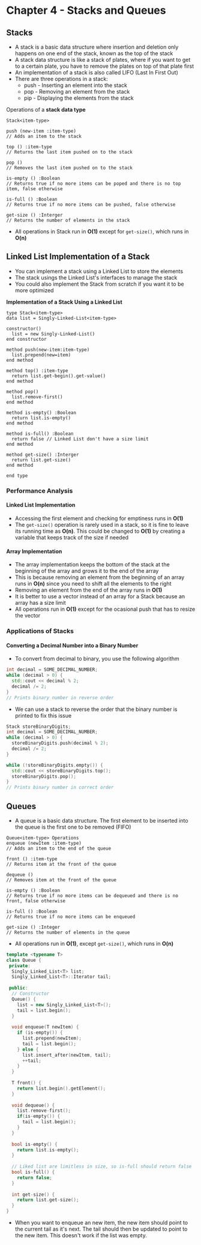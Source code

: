 # Chapter 4 - Stacks and Queues

## Stacks
* A stack is a basic data structure where insertion and deletion only happens on one end of the stack, known as the top of the stack
* A stack data structure is like a stack of plates, where if you want to get to a certain plate, you have to remove the plates on top of that plate first
* An implementation of a stack is also called LIFO (Last In First Out)
* There are three operations in a stack:
  * push - Inserting an element into the stack
  * pop - Removing an element from the stack
  * pip - Displaying the elements from the stack

Operations of a **stack data type**
```
Stack<item-type>

push (new-item :item-type)
// Adds an item to the stack

top () :item-type
// Returns the last item pushed on to the stack

pop ()
// Removes the last item pushed on to the stack

is-empty () :Boolean
// Returns true if no more items can be poped and there is no top item, false otherwise

is-full () :Boolean
// Returns true if no more items can be pushed, false otherwise

get-size () :Interger
// Returns the number of elements in the stack
```
  * All operations in Stack run in **O(1)** except for ```get-size()```, which runs in **O(n)**

## Linked List Implementation of a Stack
* You can implement a stack using a Linked List to store the elements
* The stack usings the Linked List's interfaces to manage the stack
* You could also implement the Stack from scratch if you want it to be more optimized

**Implementation of a Stack Using a Linked List**
```
type Stack<item-type>
data list = Singly-Linked-List<item-type>

constructor()
  list = new Singly-Linked-List()
end constructor

method push(new-item:item-type)
  list.prepend(new=item)
end method

method top() :item-type
  return list.get-begin().get-value()
end method

method pop()
  list.remove-first()
end method

method is-empty() :Boolean
  return list.is-empty()
end method

method is-full() :Boolean
  return false // Linked List don't have a size limit
end method

method get-size() :Interger
  return list.get-size()
end method

end type
```

### Performance Analysis
#### Linked List Implementation
* Accessing the first element and checking for emptiness runs in **O(1)**
* The ```get-size()``` operation is rarely used in a stack, so it is fine to leave its running time as **O(n)**. This could be changed to **O(1)** by creating a variable that keeps track of the size if needed
#### Array Implementation
* The array implementation keeps the bottom of the stack at the beginning of the array and grows it to the end of the array
* This is because removing an element from the beginning of an array runs in **O(n)** since you need to shift all the elements to the right
* Removing an element from the end of the array runs in **O(1)**
* It is better to use a vector instead of an array for a Stack because an array has a size limit
* All operations run in **O(1)** except for the ocasional push that has to resize the vector

### Applications of Stacks
#### Converting a Decimal Number into a Binary Number
* To convert from decimal to binary, you use the following algorithm
```cpp
int decimal = SOME_DECIMAL_NUMBER;
while (decimal > 0) {
  std::cout << decimal % 2;
  decimal /= 2;
}
// Prints binary number in reverse order
```
* We can use a stack to reverse the order that the binary number is printed to fix this issue
```cpp
Stack storeBinaryDigits;
int decimal = SOME_DECIMAL_NUMBER;
while (decimal > 0) {
  storeBinaryDigits.push(decimal % 2);
  decimal /= 2;
}

while (!storeBinaryDigits.empty()) {
  std::cout << storeBinaryDigits.top();
  storeBinaryDigits.pop();
}
// Prints binary number in correct order
```

## Queues
* A queue is a basic data structure. The first element to be inserted into the queue is the first one to be removed (FIFO)

```
Queue<item-type> Operations
enqueue (newItem :item-type)
// Adds an item to the end of the queue

front () :item-type
// Returns item at the front of the queue

dequeue ()
// Removes item at the front of the queue

is-empty () :Boolean
// Returns true if no more items can be dequeued and there is no front, false otherwise

is-full () :Boolean
// Returns true if no more items can be enqueued

get-size () :Integer
// Returns the number of elements in the queue
```
  * All operations run in **O(1)**, except ```get-size()```, which runs in **O(n)**

```cpp
template <typename T>
class Queue {
 private:
  Singly_Linked_List<T> list;
  Singly_Linked_List<T>::Iterator tail;
  
 public:
  // Constructor
  Queue() {
    list = new Singly_Linked_List<T>();
    tail = list.begin();
  }
  
  void enqueue(T newItem) {
    if (is-empty()) {
      list.prepend(newItem);
      tail = list.begin();
    } else {
      list.insert_after(newItem, tail);
      ++tail;
    }
  }
  
  T front() {
    return list.begin().getElement();
  }
  
  void dequeue() {
    list.remove-first();
    if(is-empty()) {
      tail = list.begin();
    }
  }
  
  bool is-empty() {
    return list.is-empty();
  }
  
  // Liked list are limitless in size, so is-full should return false
  bool is-full() {
    return false;
  }
  
  int get-size() {
    return list.get-size();
  }
}
```
* When you want to enqueue an new item, the new item should point to the current tail as it's next. The tail should then be updated to point to the new item. This doesn't work if the list was empty.
